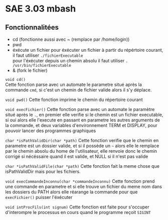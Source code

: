 # SAE 3.03 mbash
## Fonctionnalitées
- cd (fonctionne aussi avec ~ (remplace par /home/login))
- pwd 
- éxécute un fichier
pour éxécuter un fichier à partir du répértoire courant, il faut utiliser `./fichierExecutable`  
pour l'éxécuter depuis un chemin absolu il faut utiliser `. /usr/bin/fichierExecutable`
- & (fork le fichier)



`void cd()`  
Cette fonction parse avec un automate le parametre situé après la commande `cmd`, si c'est un chemin de fichier valide alors il s'y déplace. 


`void pwd()`
Cette fonction imprime le chemin du répertoire courant

`void execFichier()`
Cette fonction parse avec un automate le paramètre situé après le `.`, en premier elle verifie si le chemin est un fichier executable, si oui alors elle l'execute en passant en parametre les autres arguments de la commande, et deux variables d'environnement TERM et DISPLAY, pour pouvoir lancer des programmes graphiques

`char *isPathValidDir(char *path)`
Cette fonction verifie que le chemin en parametre est un dossier valide, et si il possède un `~` alors elle le remplace par le chemin absolu du home de l'utilisateur, elle renvoie donc le chemin corrigé si nécéssaire quand il est valide, et NULL si il n'est pas valide

`char *isPathValidFile(char *path)`
Cette fonction fait la meme chose que isPathValidDir mais pour les fichiers.

`void execCommandeInconnu(char *commandeInconnu)`
Cette fonction prend une commande en parametre et si elle trouve un fichier du meme nom dans les dossiers du PATH alors elle réarange la commande pour que `execFichier()` puisser l'éxécuter

`void intProcFils(int signum)`
Cette fonction est faite pour s'occuper d'interompre le processus en cours quand le programme reçoit `SIGINT`

